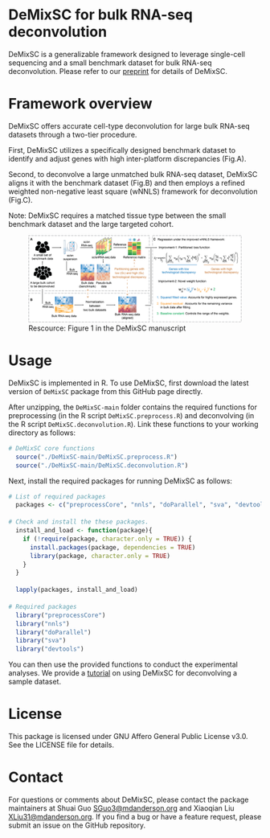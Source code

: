 # DeMixSC for bulk RNA-seq deconvolution

DeMixSC is a generalizable framework designed to leverage single-cell sequencing and a small benchmark dataset for bulk RNA-seq deconvolution.
Please refer to our [preprint](link) for details of DeMixSC.

# Framework overview
DeMixSC offers accurate cell-type deconvolution for large bulk RNA-seq datasets through a two-tier procedure.  

First, DeMixSC utilizes a specifically designed benchmark dataset to identify and adjust genes with high inter-platform discrepancies (Fig.A). 

Second, to deconvolve a large unmatched bulk RNA-seq dataset, DeMixSC aligns it with the benchmark dataset (Fig.B) and then employs a refined weighted non-negative least square (wNNLS) framework for deconvolution (Fig.C).

Note: DeMixSC requires a matched tissue type between the small benchmark dataset and the large targeted cohort.

<figure>
  <img src="./figures/framework.png" width="800px"/>
  <figcaption> Rescource: Figure 1 in the DeMixSC manuscript </figcaption>
</figure>

# Usage

DeMixSC is implemented in R. To use DeMixSC, first download the latest version of `DeMixSC` package from this GitHub page directly. 

After unzipping, the `DeMixSC-main` folder contains the required functions for preprocessing (in the R script `DeMixSC.preprocess.R`) and deconvolving (in the R script `DeMixSC.deconvolution.R`). Link these functions to your working directory as follows:

```r
# DeMixSC core functions
  source("./DeMixSC-main/DeMixSC.preprocess.R")
  source("./DeMixSC-main/DeMixSC.deconvolution.R")
```

Next, install the required packages for running DeMixSC as follows: 

```r
# List of required packages
  packages <- c("preprocessCore", "nnls", "doParallel", "sva", "devtools")
  
# Check and install the these packages.
  install_and_load <- function(package){
    if (!require(package, character.only = TRUE)) {
      install.packages(package, dependencies = TRUE)
      library(package, character.only = TRUE)
    }
  }
  
  lapply(packages, install_and_load)

# Required packages
  library("preprocessCore")
  library("nnls")
  library("doParallel")
  library("sva")
  library("devtools")
```

You can then use the provided functions to conduct the experimental analyses. We provide a [tutorial](link) on using DeMixSC for deconvolving a sample dataset. 


# License
This package is licensed under GNU Affero General Public License v3.0. See the LICENSE file for details. 

# Contact
For questions or comments about DeMixSC, please contact the package maintainers at Shuai Guo <SGuo3@mdanderson.org> and Xiaoqian Liu <XLiu31@mdanderson.org>. If you find a bug or have a feature request, please submit an issue on the GitHub repository.



